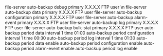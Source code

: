 
file-server auto-backup debug primary X.X.X.X FTP user \n
 file-server auto-backup data primary X.X.X.X FTP user 
 file-server auto-backup configuration primary X.X.X.X FTP user
 file-server auto-backup alarm-event primary X.X.X.X FTP user
 file-server auto-backup log primary X.X.X.X FTP user
 file-server auto-backup bulk-stat primary X.X.X.X FTP user
 auto-backup period data interval 1 time 01:00 
 auto-backup period configuration interval 1 time 00:30 
 auto-backup period log interval 1 time 01:30 
 auto-backup period data enable
 auto-backup period configuration enable
 auto-backup period alarm-event enable
 auto-backup period log enable

